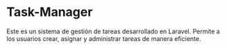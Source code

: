 # Task-Manager
Este es un sistema de gestión de tareas desarrollado en Laravel. Permite a los usuarios crear, asignar y administrar tareas de manera eficiente.
